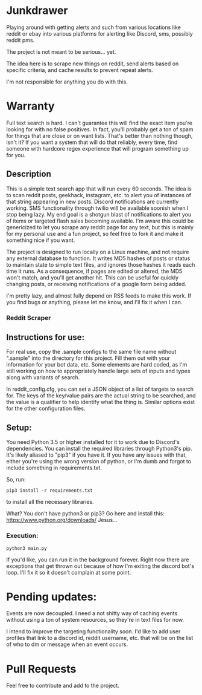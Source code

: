 # Junkdrawer
Playing around with getting alerts and such from various locations like reddit or ebay into various platforms for alerting like Discord, sms, possibly reddit pms.

The project is not meant to be serious... yet.

The idea here is to scrape new things on reddit, send alerts based on specific criteria, and cache results to prevent repeat alerts.

I'm not responsible for anything you do with this.

# Warranty
Full text search is hard. I can't guarantee this will find the exact item you're looking for with no false positives. In fact, you'll probably get a ton of spam for things that are close or on want lists. That's better than nothing though, isn't it? If you want a system that will do that reliably, every time, find someone with hardcore regex experience that will program something up for you.

## Description

This is a simple text search app that will run every 60 seconds. The idea is to scan reddit posts, geekhack, instagram, etc. to alert you of instances of that string appearing in new posts. Discord notifications are currently working. SMS functionality through twilio will be available soonish when I stop being lazy. My end goal is a shotgun blast of notifications to alert you of items or targeted flash sales becoming available. I'm aware this could be genericized to let you scrape any reddit page for any text, but this is mainly for my personal use and a fun project, so feel free to fork it and make it something nice if you want.

The project is designed to run locally on a Linux machine, and not require any external database to function. It writes MD5 hashes of posts or status to maintain state to simple text files, and ignores those hashes it reads each time it runs. As a consequence, if pages are edited or altered, the MD5 won't match, and you'll get another hit. This can be useful for quickly changing posts, or receiving notifications of a google form being added.

I'm pretty lazy, and almost fully depend on RSS feeds to make this work. If you find bugs or anything, please let me know, and I'll fix it when I can.

### Reddit Scraper


## Instructions for use:

For real use, copy the .sample configs to the same file name without ".sample" into the directory for this project. Fill them out with your information for your bot data, etc. Some elements are hard coded, as I'm still working on how to appropriately handle large sets of inputs and types along with variants of search.

In reddit_config.cfg, you can set a JSON object of a list of targets to search for. The keys of the key/value pairs are the actual string to be searched, and the value is a qualifier to help identify what the thing is. Similar options exist for the other configuration files.

## Setup:

You need Python 3.5 or higher installed for it to work due to Discord's dependencies. You can install the required libraries through Python3's pip. It's likely aliased to "pip3" if you have it. If you have any issues with that, either you're using the wrong version of python, or I'm dumb and forgot to include something in requirements.txt.

So, run:

```
pip3 install -r requirements.txt
```

to install all the necessary libraries. 

What? You don't have python3 or pip3? Go here and install this: https://www.python.org/downloads/ Jesus...

### Execution:
```
python3 main.py
```

If you'd like, you can run it in the background forever. Right now there are exceptions that get thrown out because of how I'm exiting the discord bot's loop. I'll fix it so it doesn't complain at some point.

# Pending updates:

Events are now decoupled. I need a not shitty way of caching events without using a ton of system resources, so they're in text files for now.

I intend to improve the targeting functionality soon. I'd like to add user profiles that link to a discord id, reddit username, etc. that will be on the list of who to dm or message when an event occurs.


# Pull Requests

Feel free to contribute and add to the project.
